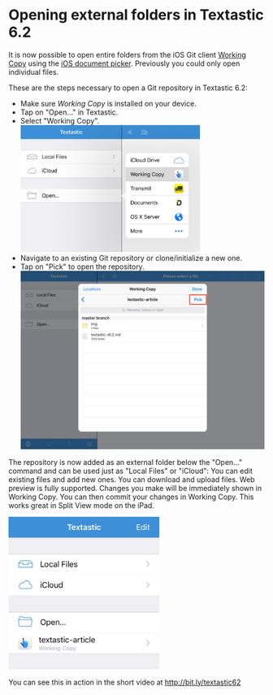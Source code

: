 # Opening external folders in Textastic 6.2

It is now possible to open entire folders from the iOS Git client [Working Copy](https://workingcopyapp.com) using the [iOS document picker](https://developer.apple.com/library/ios/documentation/FileManagement/Conceptual/DocumentPickerProgrammingGuide/Introduction/Introduction.html). Previously you could only open individual files.

These are the steps necessary to open a Git repository in Textastic 6.2:

* Make sure *Working Copy* is installed on your device.
* Tap on "Open…" in Textastic.
* Select "Working Copy".  
  <img src="img/screenshot_locations.png" alt="" style="max-width: 100%; max-height: 250px" />
* Navigate to an existing Git repository or clone/initialize a new one.
* Tap on "Pick" to open the repository.  
  <img src="img/screenshot_pick.png" alt="" style="max-width: 100%; max-height: 500px" />

The repository is now added as an external folder below the "Open…" command and can be used just as "Local Files" or "iCloud": You can edit existing files and add new ones. You can download and upload files. Web preview is fully supported. Changes you make will be immediately shown in Working Copy. You can then commit your changes in Working Copy. This works great in Split View mode on the iPad.

<img src="img/screenshot_external_folder.png" alt="" style="max-width: 100%; max-height: 300px" />

You can see this in action in the short video at http://bit.ly/textastic62
